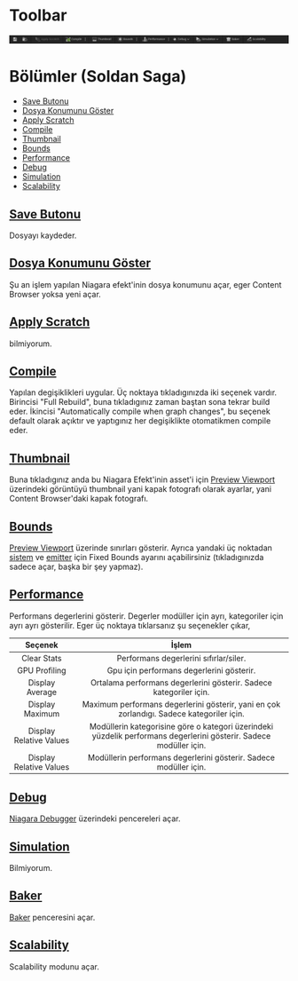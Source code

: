 # Toolbar
<img src="../../../Dosyalar/Niagara_Editor_Toolbar.jpg">



# Bölümler (Soldan Saga)

* [Save Butonu](#save-butonu)
* [Dosya Konumunu Göster](#dosya-konumunu-g%C3%B6ster)
* [Apply Scratch](#apply-scratch)
* [Compile](#compile)
* [Thumbnail](#thumbnail)
* [Bounds](#bounds)
* [Performance](#performance)
* [Debug](#debug)
* [Simulation](#simulation)
* [Scalability](#scalability)




## [Save Butonu]()
Dosyayı kaydeder.

## [Dosya Konumunu Göster]()
Şu an işlem yapılan Niagara efekt'inin dosya konumunu açar, eger Content Browser yoksa yeni açar.

## [Apply Scratch]()
bilmiyorum.

## [Compile]()
Yapılan degişiklikleri uygular. Üç noktaya tıkladıgınızda iki seçenek vardır. Birincisi "Full Rebuild", buna tıkladıgınız zaman baştan sona tekrar build eder. İkincisi "Automatically compile when graph changes", bu seçenek default olarak açıktır ve yaptıgınız her degişiklikte otomatikmen compile eder.

## [Thumbnail]()
Buna tıkladıgınız anda bu Niagara Efekt'inin asset'i için [Preview Viewport](../Preview%20Viewport) üzerindeki görüntüyü thumbnail yani kapak fotografı olarak ayarlar, yani Content Browser'daki kapak fotografı.

## [Bounds]()
[Preview Viewport](../Preview%20Viewport) üzerinde sınırları gösterir. Ayrıca yandaki üç noktadan [sistem](../Graph#fixed-bounds) ve [emitter](../Graph#fixed-bounds-1) için Fixed Bounds ayarını açabilirsiniz (tıkladıgınızda sadece açar, başka bir şey yapmaz).

## [Performance]()
Performans degerlerini gösterir. Degerler modüller için ayrı, kategoriler için ayrı ayrı gösterilir. Eger üç noktaya tıklarsanız şu seçenekler çıkar,

Seçenek | İşlem
:---: | :---:
Clear Stats | Performans degerlerini sıfırlar/siler.
GPU Profiling | Gpu için performans degerlerini gösterir.
Display Average | Ortalama performans degerlerini gösterir. Sadece kategoriler için.
Display Maximum | Maximum performans degerlerini gösterir, yani en çok zorlandıgı. Sadece kategoriler için.
Display Relative Values | Modüllerin kategorisine göre o kategori üzerindeki yüzdelik performans degerlerini gösterir. Sadece modüller için.
Display Relative Values | Modüllerin performans degerlerini gösterir. Sadece modüller için.

## [Debug]()
[Niagara Debugger](../Niagara%20Debugger) üzerindeki pencereleri açar.

## [Simulation]()
Bilmiyorum.

## [Baker]()
[Baker](../Baker) penceresini açar.

## [Scalability]()
Scalability modunu açar.






